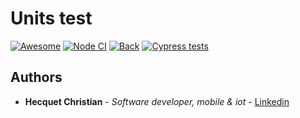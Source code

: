 # Units test

[![Awesome](https://cdn.rawgit.com/sindresorhus/awesome/d7305f38d29fed78fa85652e3a63e154dd8e8829/media/badge.svg)](https://www.youtube.com/watch?v=dQw4w9WgXcQ)
[![Node CI](https://github.com/Kryss13/Units-test/actions/workflows/nodeci.yml/badge.svg)](https://github.com/Kryss13/Units-test/actions/workflows/nodeci.yml)
[![Back](https://github.com/Kryss13/Units-test/actions/workflows/back.yml/badge.svg)](https://github.com/Kryss13/Units-test/actions/workflows/back.yml)
[![Cypress tests](https://github.com/Kryss13/Units-test/actions/workflows/cypress.yml/badge.svg)](https://github.com/Kryss13/Units-test/actions/workflows/cypress.yml)

## Authors

* **Hecquet Christian** - *Software developer, mobile & iot* - [Linkedin](https://www.linkedin.com/in/christian-hecquet-978665178/)
